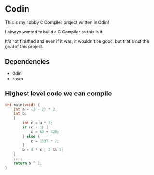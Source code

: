 # Codin

This is my hobby C Compiler project written in Odin!

I always wanted to build a C Compiler so this is it.

It's not finished and even if it was, it wouldn't be good, but that's not the goal of this project.

## Dependencies
- Odin
- Fasm

## Highest level code we can compile
```c
int main(void) {
    int a = (3 - 2) * 2;
    int b;
    {
        int c = a * 3;
        if (c + 1) {
            c = 69 + 420;
        } else {
            c = 1337 * 2;
        }
        b = 4 * c | 2 && 1;
    }
    ;;;;
    return b ^ 1;
}
```
